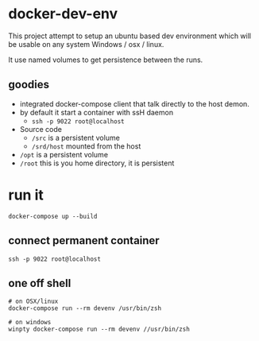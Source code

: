 # docker-dev-env

This project attempt to setup an ubuntu based dev environment which will be usable on any
system Windows / osx / linux.

It use named volumes to get persistence between the runs.

## goodies
- integrated docker-compose client that talk directly to the host demon.
- by default it start a container with ssH daemon
     - `ssh -p 9022 root@localhost`
- Source code
  - `/src` is a persistent volume
  - `/srd/host` mounted from the host
- `/opt` is a persistent volume
- `/root` this is you home directory, it is persistent

# run it
```
docker-compose up --build
```
## connect permanent container
```
ssh -p 9022 root@localhost
```

## one off shell
```
# on OSX/linux
docker-compose run --rm devenv /usr/bin/zsh

# on windows
winpty docker-compose run --rm devenv //usr/bin/zsh
```

